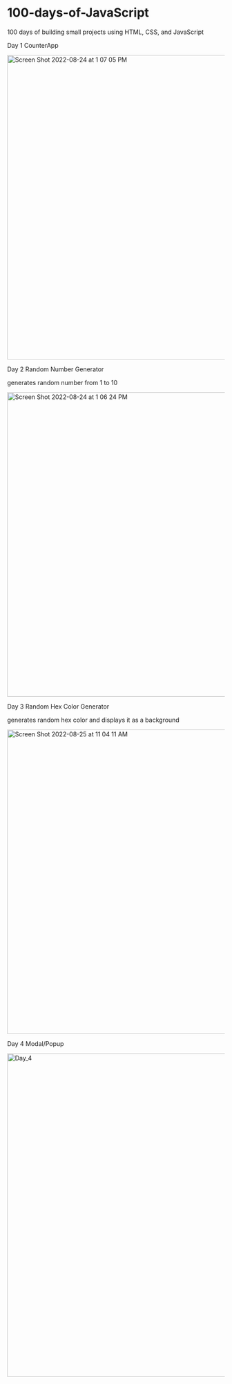 # 100-days-of-JavaScript

100 days of building small projects using HTML, CSS, and JavaScript

Day 1 CounterApp

<img width="703" alt="Screen Shot 2022-08-24 at 1 07 05 PM" src="https://user-images.githubusercontent.com/97631462/186513310-2c832428-48cf-4c21-a8a4-38e91a4a1b0b.png">

Day 2 Random Number Generator

generates random number from 1 to 10

<img width="703" alt="Screen Shot 2022-08-24 at 1 06 24 PM" src="https://user-images.githubusercontent.com/97631462/186513347-703bd2bd-63f4-4dd8-9288-551551d03c1e.png">


Day 3 Random Hex Color Generator

generates random hex color and displays it as a background

<img width="703" alt="Screen Shot 2022-08-25 at 11 04 11 AM" src="https://user-images.githubusercontent.com/97631462/186737716-81ec0bb1-5eb8-42da-a9e3-fad9550b8a04.png">

Day 4 Modal/Popup

<img width="747" alt="Day_4" src="https://user-images.githubusercontent.com/97631462/186980447-ae8987b3-6131-42fd-9a30-ea6b34b102fa.png">


